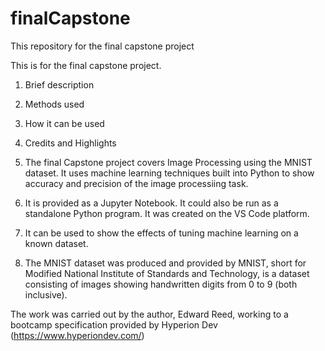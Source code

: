 # finalCapstone
This repository for the final capstone project

This is for the final capstone project.

1. Brief description
2. Methods used
3. How it can be used
4. Credits and Highlights

1.  The final Capstone project covers Image Processing using the MNIST dataset.  It uses machine learning techniques built into Python to show accuracy and precision of the image processiing task.

2.  It is provided as a Jupyter Notebook.  It could also be run as a standalone Python program.  It was created on the VS Code platform.

3.  It can be used to show the effects of tuning machine learning on a known dataset.

4.  The MNIST dataset was produced and provided by MNIST, short for Modified National Institute of Standards and Technology, is a dataset consisting of images showing handwritten digits from 0 to 9 (both inclusive).

The work was carried out by the author, Edward Reed, working to a bootcamp specification provided by Hyperion Dev (https://www.hyperiondev.com/)
